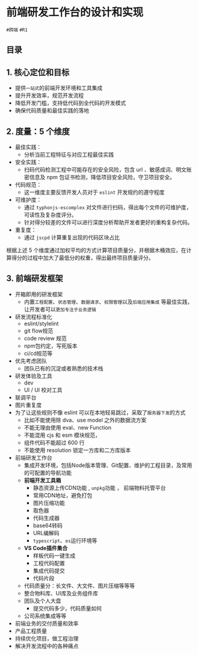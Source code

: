
# 前端研发工作台的设计和实现

`#跨端` `#R1` 


## 目录
<!-- toc -->
 ## 1. 核心定位和目标 

- 提供`一站式`的前端开发环境和工具集成
- 提升开发效率，规范开发流程
- 降低开发门槛，支持低代码到全代码的开发模式
- 确保代码质量和最佳实践的落地

## 2. 度量：5 个维度

- 最佳实践： 
	- 分析当前工程特征与对应工程最佳实践
- 安全实践：
	- 扫码代码检测工程中可能存在的安全风险，包含 url 、敏感成词、明文账密信息及 npm 包证书检测，降低项目安全风险，守卫项目安全。
- 代码规范： 
	- 这一维度主要反馈开发人员对于 `eslint` 开发规约的遵守程度
- 可维护度： 
	- 通过 `typhonjs-escomplex` 对文件进行扫码，得出每个文件的可维护度，可读性及复杂度评分。
	- 针对得分较差的文件可以进行深度分析帮助开发者更好的重构复杂代码。
- 重复度： 
	- 通过 `jscpd` 计算重复出现的代码区块占比

根据上述 5 个维度通过加权平均的方式计算项目质量分，并根据木桶效应，在计算得分的过程中加大了最低分的权重，得出最终项目质量评分。

## 3. 前端研发框架

- 开箱即用的研发框架
	- 内置`工程配置`、`状态管理`、`数据请求`、`权限管理`以及`后端应用集成` 等最佳实践，让开发者可以`更加专注于业务逻辑`
- 研发流程标准化
	- eslint/stylelint
	- git flow规范
	- code review 规范
	- npm包约定，写死版本
	- ci/cd规范等
- 优先考虑团队
	- 团队已有的沉淀或者熟悉的技术栈
- 研发体验及工具
	- dev
	- UI / UI 校对工具
- 联调平台
- 图片重复度
- 为了让这些规则不像 eslint 可以在本地轻易跳过，采取了`服务器下发`的方式
	- 比如不能使用除 dva、use model 之外的数据流方案
	- 不能无理由使用 eval、new Function
	- 不能混用 cjs 和 esm 模块规范，
	- 组件代码不能超过 600 行
	- 不能使用 resolution 锁定一方库和二方库版本
- 前端研发工作台
	- 集成开发环境，包括Node版本管理、Git配置、维护的工程目录，及常用的可配置的导航功能
	- **前端开发工具箱**
		- 静态资源上传CDN功能 , `unpkg`功能 ， 前端物料托管平台
		- 常用CDN地址，避免打包
		- 图片压缩功能
		- 取色器
		- 代码生成器
		- base64转码
		- URL编解码
		- `typescript`、`es`运行环境等
	- **VS Code插件集合**
		- 样板代码一键生成
		- 工程代码配置
		- 集成代码提交
		- 代码片段
	- 代码质量分：长文件、大文件、图片压缩等等等
	- 整合物料库、UI库及业务组件库
	- 团队及个人大盘
		- 提交代码多少，代码质量如何
	- 公司系统集成等等
- 前端业务的交付质量和效率
- 产品工程质量
- 持续优化项目，做工程治理
- 解决开发流程中的各种痛点


